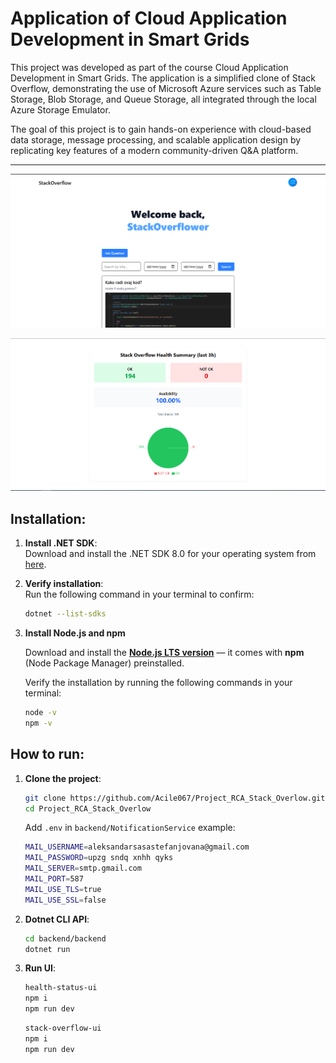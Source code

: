 # Application of Cloud Application Development in Smart Grids
This project was developed as part of the course Cloud Application Development in Smart Grids.
The application is a simplified clone of Stack Overflow, demonstrating the use of Microsoft Azure services such as Table Storage, Blob Storage, and Queue Storage, all integrated through the local Azure Storage Emulator.

The goal of this project is to gain hands-on experience with cloud-based data storage, message processing, and scalable application design by replicating key features of a modern community-driven Q&A platform.

---

![StackOverflow!](/screenshots/StackOverflow.png)

![HealthStatus!](/screenshots/HealthStatus.png)

## Installation:

1. **Install .NET SDK**:  
   Download and install the .NET SDK 8.0 for your operating system from [here](https://dotnet.microsoft.com/en-us/download/dotnet/8.0).

2. **Verify installation**:  
   Run the following command in your terminal to confirm:
   ```bash
   dotnet --list-sdks
   ```
3. **Install Node.js and npm**

   Download and install the **[Node.js LTS version](https://nodejs.org/en/download/)** — it comes with **npm** (Node Package Manager) preinstalled.

   Verify the installation by running the following commands in your terminal:

   ```bash
   node -v
   npm -v
   ```
   

## How to run:

1. **Clone the project**:
   ```bash
   git clone https://github.com/Acile067/Project_RCA_Stack_Overlow.git
   cd Project_RCA_Stack_Overlow
   ```

   Add `.env` in `backend/NotificationService` example:
   ```bash
   MAIL_USERNAME=aleksandarsasastefanjovana@gmail.com
   MAIL_PASSWORD=upzg sndq xnhh qyks
   MAIL_SERVER=smtp.gmail.com
   MAIL_PORT=587
   MAIL_USE_TLS=true
   MAIL_USE_SSL=false
   ```

3. **Dotnet CLI API**:
   
    ```bash
   cd backend/backend
   dotnet run
   ```

4. **Run UI**:
   
    ```bash
   health-status-ui
   npm i
   npm run dev
   ```

   ```bash
   stack-overflow-ui
   npm i
   npm run dev
   ```
    
